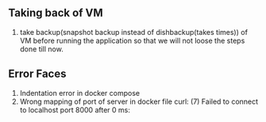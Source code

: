 ## Taking back of VM
1. take backup(snapshot backup instead of dishbackup(takes times)) of VM before running the application so that we will not loose the steps done till now.


Error Faces
----------
1. Indentation error in docker compose
2. Wrong mapping of port of server in docker file
   curl: (7) Failed to connect to localhost port 8000 after 0 ms:

